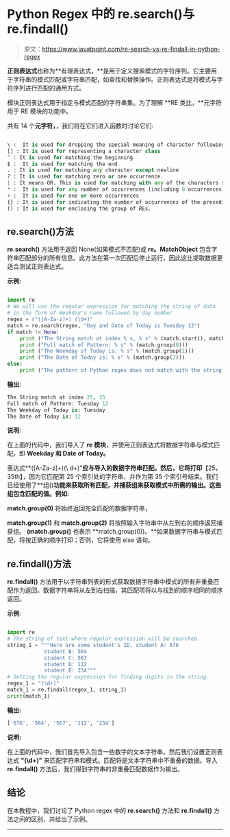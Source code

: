 # Python Regex 中的 re.search()与 re.findall()

> 原文：<https://www.javatpoint.com/re-search-vs-re-findall-in-python-regex>

**正则表达式**也称为**有理表达式，**是用于定义搜索模式的字符序列。它主要用于字符串的模式匹配或字符串匹配，如查找和替换操作。正则表达式是将模式与字符序列进行匹配的通用方式。

模块正则表达式用于指定与模式匹配的字符串集。为了理解 **RE 类比，**元字符用于 RE 模块的功能中。

共有 14 个**元字符，**，我们将在它们进入函数时讨论它们:

```py

\ :  It is used for dropping the special meaning of character following it 
[] : It is used for representing a character class
^ : It is used for matching the beginning
$ :  It is used for matching the end
. : It is used for matching any character except newline
? : It is used for matching zero or one occurrence.
| : It means OR. This is used for matching with any of the characters separated by it.
* :  It is used for any number of occurrences (including 0 occurrences)
+ :  It is used for one or more occurrences
{} : It is used for indicating the number of occurrences of the preceding RE to match.
() : It is used for enclosing the group of REs.

```

## re.search()方法

**re.search()** 方法用于返回 None(如果模式不匹配)或 **re。MatchObject** 包含字符串匹配部分的所有信息。此方法在第一次匹配后停止运行，因此这比提取数据更适合测试正则表达式。

**示例:**

```py

import re   
# We will use the regular expression for matching the string of data 
# in the form of Weekday's name followed by day number 
regex = r"([A-Za-z]+) (\d+)"   
match = re.search(regex, "Day and Date of Today is Tuesday 12")     
if match != None: 
    print ("The String match at index % s, % s" % (match.start(), match.end()))
    print ("Full match of Pattern: % s" % (match.group(0)))    
    print ("The Weekday of Today is: % s" % (match.group(1)))    
    print ("The Date of Today is: % s" % (match.group(2)))   
else: 
    print ("The pattern of Python regex does not match with the string of Data imported.")

```

**输出:**

```py
The String match at index 25, 35
Full match of Pattern: Tuesday 12
The Weekday of Today is: Tuesday
The Date of Today is: 12

```

**说明:**

在上面的代码中，我们导入了 **re 模块**，并使用正则表达式将数据字符串与模式匹配，即 **Weekday 和 Date of Today。**

表达式**([A-Za-z]+)(\ d+)"**应与导入的数据字符串匹配。然后，它将打印**【25，35th】，因为它匹配第 25 个索引处的字符串，并作为第 35 个索引号结束。我们已经使用了**组()**功能来获取所有匹配，并捕获组来获取模式中所需的输出。这些组包含匹配的值。例如:**

**match.group(0)** 将始终返回完全匹配的数据字符串，

**match.group(1)** 和 **match.group(2)** 将按照输入字符串中从左到右的顺序返回捕获组。 **(match.group()** 也表示 **match.group(0))。**如果数据字符串与模式匹配，将按正确的顺序打印；否则，它将使用 else 语句。

## re.findall()方法

**re.findall()** 方法用于以字符串列表的形式获取数据字符串中模式的所有非重叠匹配作为返回。数据字符串将从左到右扫描，其匹配项将以与找到的顺序相同的顺序返回。

**示例:**

```py

import re    
# The string of text where regular expression will be searched. 
string_1 = """Here are some student's ID, student A: 676
            student B: 564
            student C: 567
            student D: 112
            student E: 234"""    
# Setting the regular expression for finding digits in the string. 
regex_1 = "(\d+)"                
match_1 = re.findall(regex_1, string_1) 
print(match_1)

```

**输出:**

```py
['676', '564', '567', '112', '234']

```

**说明:**

在上面的代码中，我们首先导入包含一些数字的文本字符串。然后我们设置正则表达式 **"(\d+)"** 来匹配字符串和模式。匹配将是文本字符串中不重叠的数据。导入 **re.findall()** 方法后，我们得到字符串的非重叠匹配数据作为输出。

## 结论

在本教程中，我们讨论了 Python regex 中的 **re.search()** 方法和 **re.findall()** 方法之间的区别，并给出了示例。

* * *